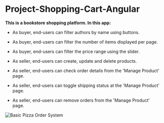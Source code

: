 # Project-Shopping-Cart-Angular
**This is a bookstore shopping platform. In this app:**
* As buyer, end-users can filter authors by name using buttons.
* As buyer, end-users can filter the number of items displayed per page.
* As buyer, end-users can filter the price range using the slider.

* As seller, end-users can create, update and delete products.
* As seller, end-users can check order details from the 'Manage Product' page.
* As seller, end-users can toggle shipping status at the 'Manage Product' page.
* As seller, end-users can remove orders from the 'Manage Product' page.
 
![Basic Pizza Order System](./screenShot.gif?raw=true)

